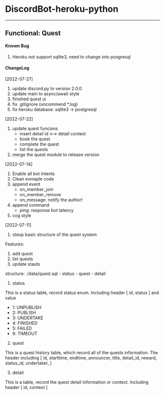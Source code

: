 # DiscordBot-heroku-python

---
## Functional: Quest 

#### Known Bug
1. Heroku not support sqlite3, need to change into posgresql

#### ChangeLog
[2022-07-27]
1. update discord.py to version 2.0.0
2. update main to async/await style
3. finished quest ui
4. fix .gitignore (uncommend *.log)
5. fix heroku database: sqlite3 -> postgresql

[2022-07-22]
1. update quest funcions
    - insert detail id <--> detail context
    - book the quest
    - complete the quest
    - list the quests
2. merge the quest module to release version

[2022-07-14]
1. Enable all bot Intents
2. Clean exmaple code
3. append event
    - on_member_join
    - on_member_remove
    - on_message: notify the author!
4. append command
    - ping: response bot latency
5. cog style



[2022-07-11]
1. steup basic structure of the quest system


Features:
1. add quest
2. list quests
3. update stauts

structure:
./data/quest.sql
    - status
    - quest
    - detail

1. status

This is a status table, record status enum. Including header
[
    id,
    status
]
and value

  - 1: UNPUBLISH
  - 2: PUBLISH
  - 3: UNDERTAKE
  - 4: FINISHED
  - 5: FAILED
  - 6: TIMEOUT
 
2. quest

This is a quest history table, which record all of the quests information. The header including
[
    id,
    starttime,
    endtime,
    announcer,
    title,
    detail_id,
    reward,
    status_id,
    undertaker,
]

3. detail

This is a table, record the quest detail information or context. Including header
[
    id,
    context
]